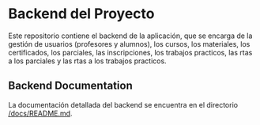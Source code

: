# Backend del Proyecto

Este repositorio contiene el backend de la aplicación, que se encarga de la gestión de usuarios (profesores y alumnos), los cursos, los materiales, los certificados, los parciales, las inscripciones, los trabajos practicos, las rtas a los parciales y las rtas a los trabajos practicos.

## Backend Documentation

La documentación detallada del backend se encuentra en el directorio [/docs/README.md](/docs/README.md).
